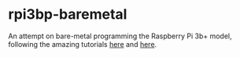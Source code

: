 # rpi3bp-baremetal
An attempt on bare-metal programming the Raspberry Pi 3b+ model, following the amazing tutorials [here](https://github.com/s-matyukevich/raspberry-pi-os) and [here](https://github.com/bztsrc/raspi3-tutorial).
